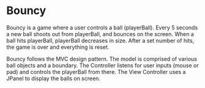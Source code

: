 # Bouncy

Bouncy is a game where a user controls a ball (playerBall). Every 5 seconds a new ball shoots out from playerBall, and bounces on the screen. When a ball hits playerBall, playerBall decreases in size. After a set number of hits, the game is over and everything is reset.

Bouncy follows the MVC design pattern. The model is comprised of various ball objects and a boundary. The Controller listens for user inputs (mouse or pad) and controls the playerBall from there. The View Controller uses a JPanel to display the balls on screen.

